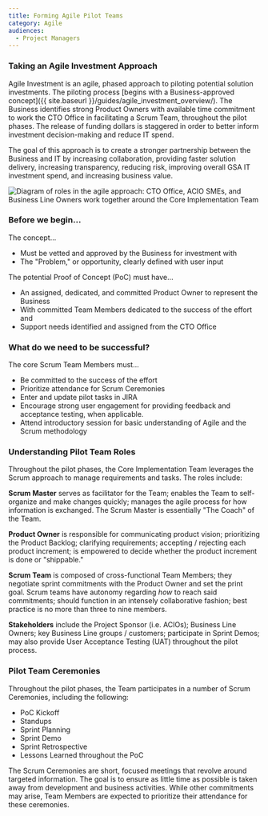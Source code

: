```yaml
---
title: Forming Agile Pilot Teams
category: Agile
audiences:
  - Project Managers
---
```


### Taking an Agile Investment Approach

Agile Investment is an agile, phased approach to piloting potential solution investments. The piloting process [begins with a Business-approved concept]({{ site.baseurl }}/guides/agile_investment_overview/). The Business identifies strong Product Owners with available time commitment to work the CTO Office in facilitating a Scrum Team, throughout the pilot phases. The release of funding dollars is staggered in order to better inform investment decision-making and reduce IT spend.

The goal of this approach is to create a stronger partnership between the Business and IT by increasing collaboration, providing faster solution delivery, increasing transparency, reducing risk, improving overall GSA IT investment spend, and increasing business value.

<img src="{{ site.baseurl }}/img/guides/agile_investment_roles.png"
  alt="Diagram of roles in the agile approach: CTO Office, ACIO SMEs, and Business Line Owners work together around the Core Implementation Team"
  class="guide-image guide-image-half">

### Before we begin...

The concept...
* Must be vetted and approved by the Business for investment with
* The "Problem," or opportunity, clearly defined with user input

The potential Proof of Concept (PoC) must have...
* An assigned, dedicated, and committed Product Owner to represent the Business
* With committed Team Members dedicated to the success of the effort and
* Support needs identified and assigned from the CTO Office

### What do we need to be successful?

The core Scrum Team Members must...
* Be committed to the success of the effort
* Prioritize attendance for Scrum Ceremonies
* Enter and update pilot tasks in JIRA
* Encourage strong user engagement for providing feedback and acceptance testing, when applicable.
* Attend introductory session for basic understanding of Agile and the Scrum methodology

### Understanding Pilot Team Roles

Throughout the pilot phases, the Core Implementation Team leverages the Scrum approach to manage requirements and tasks. The roles include:

**Scrum Master** serves as facilitator for the Team; enables the Team to self-organize and make changes quickly; manages the agile process for how information is exchanged. The Scrum Master is essentially "The Coach" of the Team.

**Product Owner** is responsible for communicating product vision; prioritizing the Product Backlog; clarifying requirements; accepting / rejecting each product increment; is empowered to decide whether the product increment is done or "shippable."

**Scrum Team** is composed of cross-functional Team Members; they negotiate sprint commitments with the Product Owner and set the print goal. Scrum teams have autonomy regarding *how* to reach said commitments; should function in an intensely collaborative fashion; best practice is no more than three to nine members.

**Stakeholders** include the Project Sponsor (i.e. ACIOs); Business Line Owners; key Business Line groups / customers; participate in Sprint Demos; may also provide User Acceptance Testing (UAT) throughout the pilot process.

### Pilot Team Ceremonies

Throughout the pilot phases, the Team participates in a number of Scrum Ceremonies, including the following:

* PoC Kickoff
* Standups
* Sprint Planning
* Sprint Demo
* Sprint Retrospective
* Lessons Learned throughout the PoC

The Scrum Ceremonies are short, focused meetings that revolve around targeted information. The goal is to ensure as little time as possible is taken away from development and business activities. While other commitments may arise, Team Members are expected to prioritize their attendance for these ceremonies.
